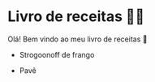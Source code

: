 # Livro de receitas 👨‍🍳

Olá! Bem vindo ao meu livro de receitas 👋

-  Strogoonoff de frango

- Pavê





